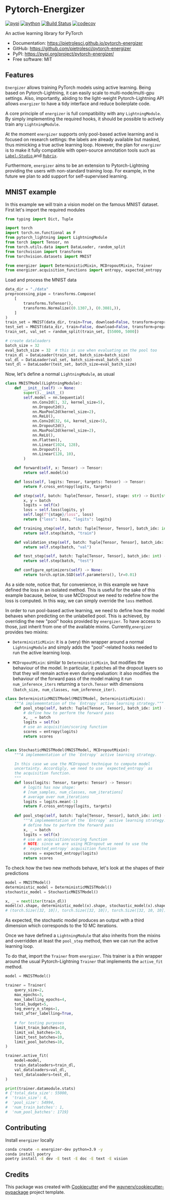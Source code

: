 # Pytorch-Energizer


[![pypi](https://img.shields.io/pypi/v/pytorch-energizer.svg)](https://pypi.org/project/pytorch-energizer/)
[![python](https://img.shields.io/pypi/pyversions/pytorch-energizer.svg)](https://pypi.org/project/pytorch-energizer/)
[![Build Status](https://github.com/pietrolesci/pytorch-energizer/actions/workflows/dev.yml/badge.svg)](https://github.com/pietrolesci/pytorch-energizer/actions/workflows/dev.yml)
[![codecov](https://codecov.io/gh/pietrolesci/pytorch-energizer/branch/main/graphs/badge.svg)](https://codecov.io/github/pietrolesci/pytorch-energizer)



An active learning library for PyTorch


* Documentation: <https://pietrolesci.github.io/pytorch-energizer>
* GitHub: <https://github.com/pietrolesci/pytorch-energizer>
* PyPI: <https://pypi.org/project/pytorch-energizer/>
* Free software: MIT


## Features

`Energizer` allows training PyTorch models using active learning. Being based on Pytorch-Lightning, it can easily scale to multi-node/multi-gpu settings. Also, importantly, abiding to the light-weight Pytorch-Lightning API allows `energizer` to have a tidy interface and reduce boilerplate code.

A core principle of `energizer` is full compatibility with any `LightningModule`. By simply implementing the required hooks, it should be possible to actively train any `LightningModule`.

At the moment `energizer` supports only pool-based active learning and is focused on research settings: the labels are already available but masked, thus mimicking a true active learning loop. However, the plan for `energizer` is to make it fully compatible with open-source annotation tools such as [`Label-Studio` ](https://labelstud.io/) and [`Rubrix`](https://www.rubrix.ml/).

Furthermore, `energizer` aims to be an extension to Pytorch-Lightning providing the users with non-standard training loop. For example, in the future we plan to add support for self-supervised learning.


## MNIST example

In this example we will train a vision model on the famous MNIST dataset.
First let's import the required modules

```python
from typing import Dict, Tuple

import torch
import torch.nn.functional as F
from pytorch_lightning import LightningModule
from torch import Tensor, nn
from torch.utils.data import DataLoader, random_split
from torchvision import transforms
from torchvision.datasets import MNIST

from energizer import DeterministicMixin, MCDropoutMixin, Trainer
from energizer.acquisition_functions import entropy, expected_entropy
```

Load and process the MNIST data

```python
data_dir = "./data"
preprocessing_pipe = transforms.Compose(
    [
        transforms.ToTensor(),
        transforms.Normalize((0.1307,), (0.3081,)),
    ]
)
train_set = MNIST(data_dir, train=True, download=False, transform=preprocessing_pipe)
test_set = MNIST(data_dir, train=False, download=False, transform=preprocessing_pipe)
train_set, val_set = random_split(train_set, [55000, 5000])

# create dataloaders
batch_size = 32
eval_batch_size = 32  # this is use when evaluating on the pool too
train_dl = DataLoader(train_set, batch_size=batch_size)
val_dl = DataLoader(val_set, batch_size=eval_batch_size)
test_dl = DataLoader(test_set, batch_size=eval_batch_size)
```

Now, let's define a normal `LightningModule`, as usual

```python
class MNISTModel(LightningModule):
    def __init__(self) -> None:
        super().__init__()
        self.model = nn.Sequential(
            nn.Conv2d(1, 32, kernel_size=5),
            nn.Dropout2d(),
            nn.MaxPool2d(kernel_size=2),
            nn.ReLU(),
            nn.Conv2d(32, 64, kernel_size=5),
            nn.Dropout2d(),
            nn.MaxPool2d(kernel_size=2),
            nn.ReLU(),
            nn.Flatten(),
            nn.Linear(1024, 128),
            nn.Dropout(),
            nn.Linear(128, 10),
        )

    def forward(self, x: Tensor) -> Tensor:
        return self.model(x)

    def loss(self, logits: Tensor, targets: Tensor) -> Tensor:
        return F.cross_entropy(logits, targets)

    def step(self, batch: Tuple[Tensor, Tensor], stage: str) -> Dict[str, Tensor]:
        x, y = batch
        logits = self(x)
        loss = self.loss(logits, y)
        self.log(f"{stage}/loss", loss)
        return {"loss": loss, "logits": logits}

    def training_step(self, batch: Tuple[Tensor, Tensor], batch_idx: int) -> Dict[str, Tensor]:
        return self.step(batch, "train")

    def validation_step(self, batch: Tuple[Tensor, Tensor], batch_idx: int) -> Dict[str, Tensor]:
        return self.step(batch, "val")

    def test_step(self, batch: Tuple[Tensor, Tensor], batch_idx: int) -> Dict[str, Tensor]:
        return self.step(batch, "test")

    def configure_optimizers(self) -> None:
        return torch.optim.SGD(self.parameters(), lr=0.01)
```

As a side note, notice that, for convenience, in this example we have defined the loss in an isolated method. This is useful for the sake of this example bacause, below, to use MCDropout we need to redefine how the loss is computed. In this way, we can simply override the `loss` method.

In order to run pool-based active learning, we need to define how the model behaves when predicting on the unlabelled pool. This is achieved, by overriding the new "pool" hooks provided by `energizer`. To have access to those, just inherit from one of the available mixins. Currently,`energizer` provides two mixins: 

- `DeterministicMixin`: it is a (very) thin wrapper around a normal `LightningModule` and simply adds the "pool"-related hooks needed to run the active learning loop.

- `MCDropoutMixin`: similar to `DeterministicMixin`, but modifies the behaviour of the model. In particular, it patches all the dropout layers so that they will remain active even during evaluation: it also modifies the behaviour of the forward pass of the model making it run `num_inference_iters` returning a `torch.Tensor` with dimensions `(batch_size, num_classes, num_inference_iter)`.

```python
class DeterministicMNISTModel(MNISTModel, DeterministicMixin):
    """A implememntation of the `Entropy` active learning strategy."""
    def pool_step(self, batch: Tuple[Tensor, Tensor], batch_idx: int) -> Tensor:
        # define how to perform the forward pass
        x, _ = batch
        logits = self(x)
        # use an acquisition/scoring function
        scores = entropy(logits)
        return scores


class StochasticMNISTModel(MNISTModel, MCDropoutMixin):
    """A implememntation of the `Entropy` active learning strategy.

    In this case we use the MCDropout technique to compute model
    uncertainty. Accordigly, we need to use `expected_entropy` as
    the acquisition function.
    """
    def loss(logits: Tensor, targets: Tensor) -> Tensor:
        # logits has now shape:
        # [num_samples, num_classes, num_iterations]
        # average over num_iterations
        logits = logits.mean(-1)
        return F.cross_entropy(logits, targets)
    
    def pool_step(self, batch: Tuple[Tensor, Tensor], batch_idx: int) -> Tensor:
        """A implememntation of the `Entropy` active learning strategy."""
        # define how to perform the forward pass
        x, _ = batch
        logits = self(x)
        # use an acquisition/scoring function
        # NOTE: since we are using MCDropout we need to use the
        # `expected_entropy` acquisition function
        scores = expected_entropy(logits)
        return scores
```

To check how the two new methods behave, let's look at the shapes of their predictions

```python
model = MNISTModel()
deterministic_model = DeterministicMNISTModel()
stochastic_model = StochasticMNISTModel()

x, _ = next(iter(train_dl))
model(x).shape, deterministic_model(x).shape, stochastic_model(x).shape
# (torch.Size([32, 10]), torch.Size([32, 10]), torch.Size([32, 10, 10]))
```

As expected, the stochastic model produces an output with a third dimension which corresponds to the 10 MC iterations.

Once we have defined a `LightningModule` that also inherits from the mixins and overridden at least the `pool_step` method, then we can run the active learning loop.

To do that, import the `Trainer` from `energizer`. This trainer is a thin wrapper around the usual Pytorch-Lightning `Trainer` that implements the `active_fit` method.


```python
model = MNISTModel()

trainer = Trainer(
    query_size=2,
    max_epochs=3,
    max_labelling_epochs=4,
    total_budget=5,
    log_every_n_steps=1,
    test_after_labelling=True,
    
    # for testing purposes
    limit_train_batches=10,
    limit_val_batches=10,
    limit_test_batches=10,
    limit_pool_batches=10,
)

trainer.active_fit(
    model=model,
    train_dataloaders=train_dl,
    val_dataloaders=val_dl,
    test_dataloaders=test_dl,
)

print(trainer.datamodule.stats)
# {'total_data_size': 55000,
#  'train_size': 6,
#  'pool_size': 54994,
#  'num_train_batches': 1,
#  'num_pool_batches': 1719}
```


## Contributing

Install `energizer` locally

```bash
conda create -n energizer-dev python=3.9 -y
conda install poetry
poetry install -E dev -E test -E doc -E text -E vision
```



## Credits

This package was created with [Cookiecutter](https://github.com/audreyr/cookiecutter) and the [waynerv/cookiecutter-pypackage](https://github.com/waynerv/cookiecutter-pypackage) project template.
